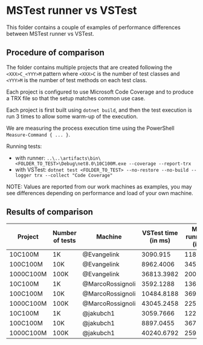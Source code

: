 # MSTest runner vs VSTest

This folder contains a couple of examples of performance differences between MSTest runner vs VSTest.

## Procedure of comparison

The folder contains multiple projects that are created following the `<XXX>C_<YYY>M` pattern where `<XXX>C` is the number of test classes and `<YYY>M` is the number of test methods on each test class.

Each project is configured to use Microsoft Code Coverage and to produce a TRX file so that the setup matches common use case.

Each project is first built using `dotnet build`, and then the test execution is run 3 times to allow some warm-up of the execution.

We are measuring the process execution time using the PowerShell `Measure-Command { ... }`.

Running tests:

- with runner: `..\..\artifacts\bin\<FOLDER_TO_TEST>\Debug\net8.0\10C100M.exe --coverage --report-trx`
- with VSTest: `dotnet test <FOLDER_TO_TEST> --no-restore --no-build --logger trx --collect "Code Coverage"`

NOTE: Values are reported from our work machines as examples, you may see differences depending on performance and load of your own machine.

## Results of comparison

| Project   | Number of tests | Machine          | VSTest time (in ms) | MSTest runner time (in ms) |
|-----------|-----------------|------------------|---------------------|----------------------------|
| 10C100M   | 1K              | @Evangelink      | 3090.915            | 1181.1558                  |
| 100C100M  | 10K             | @Evangelink      | 8962.4006           | 3452.7159                  |
| 1000C100M | 100K            | @Evangelink      | 36813.3982          | 20099.726                  |
| 10C100M   | 1K              | @MarcoRossignoli | 3592.1288           | 1369.9419                  |
| 100C100M  | 10K             | @MarcoRossignoli | 10484.8188          | 3693.4448                  |
| 1000C100M | 100K            | @MarcoRossignoli | 43045.2458          | 22567.1521                 |
| 10C100M   | 1K              | @jakubch1        | 3059.7666           | 1223.2776                  |
| 100C100M  | 10K             | @jakubch1        | 8897.0455           | 3675.4061                  |
| 1000C100M | 100K            | @jakubch1        | 40240.6792          | 25915.2722                  |
